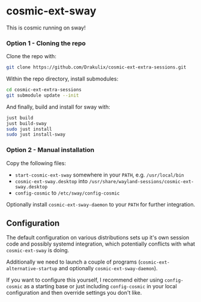 # cosmic-ext-sway

This is cosmic running on sway!

### Option 1 - Cloning the repo

Clone the repo with:

```bash
git clone https://github.com/Drakulix/cosmic-ext-extra-sessions.git
```

Within the repo directory, install submodules:

```bash
cd cosmic-ext-extra-sessions
git submodule update --init
```

And finally, build and install for sway with:

```bash
just build
just build-sway
sudo just install
sudo just install-sway
```

### Option 2 - Manual installation

Copy the following files:

- `start-cosmic-ext-sway` somewhere in your `PATH`, e.g. `/usr/local/bin`
- `cosmic-ext-sway.desktop` into `/usr/share/wayland-sessions/cosmic-ext-sway.desktop`
- `config-cosmic` to `/etc/sway/config-cosmic`

Optionally install `cosmic-ext-sway-daemon` to your `PATH` for further integration.

## Configuration

The default configuration on various distributions sets up it's own session code and possibly systemd integration, which potentially conflicts with what `cosmic-ext-sway` is doing.

Additionally we need to launch a couple of programs (`cosmic-ext-alternative-startup` and optionally `cosmic-ext-sway-daemon`).


If you want to configure this yourself, I recommend either using `config-cosmic` as a starting base or just including `config-cosmic` in your local configuration and then override settings you don't like.

